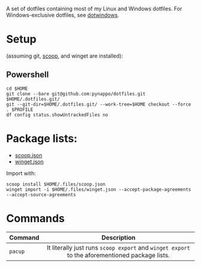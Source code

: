 A set of dotfiles containing most of my Linux and Windows dotfiles. For Windows-exclusive dotfiles, see [dotwindows](https://github.com/pynappo/dotwindows).

# Setup
(assuming git, [scoop](https://github.com/ScoopInstaller/Scoop), and winget are installed):

## Powershell
```
cd $HOME
git clone --bare git@github.com:pynappo/dotfiles.git $HOME/.dotfiles.git/
git --git-dir=$HOME/.dotfiles.git/ --work-tree=$HOME checkout --force
. $PROFILE
df config status.showUntrackedFiles no
```
# Package lists:
- [scoop.json](.files/scoop.json)
- [winget.json](.files/winget.json)

Import with:
```
scoop install $HOME/.files/scoop.json
winget import -i $HOME/.files/winget.json --accept-package-agreements --accept-source-agreements
```
# Commands
|Command|Description|
|:-|:-:|
|```pacup```|It literally just runs ```scoop export``` and ```winget export``` to the aforementioned package lists.|
